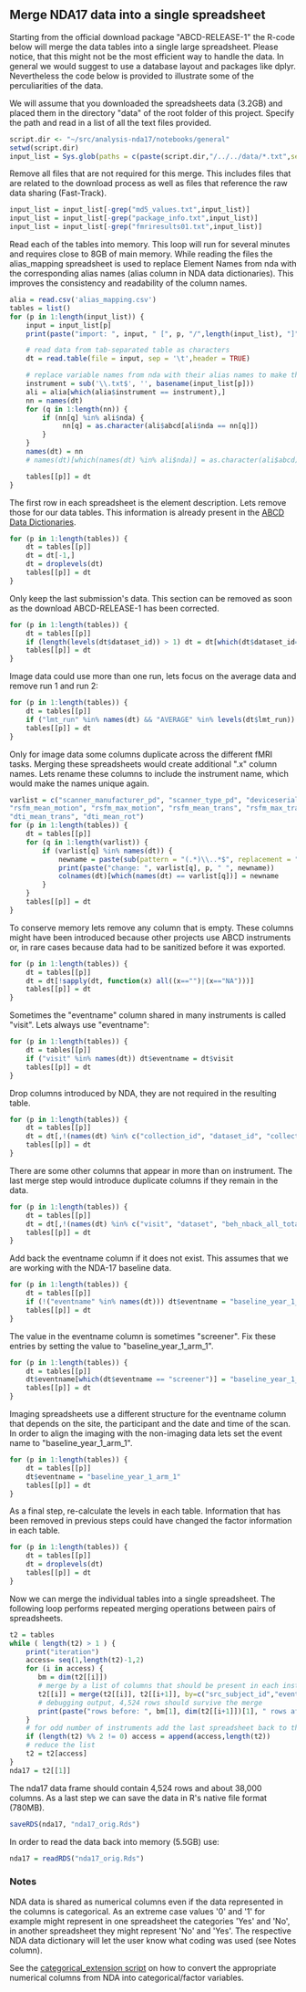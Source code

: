## Merge NDA17 data into a single spreadsheet

Starting from the official download package "ABCD-RELEASE-1" the R-code below will merge the data tables into a single large spreadsheet. Please notice, that this might not be the most efficient way to handle the data. In general we would suggest to use a database layout and packages like dplyr. Nevertheless the code below is provided to illustrate some of the perculiarities of the data.

We will assume that you downloaded the spreadsheets data (3.2GB) and placed them in the directory "data" of the root folder of this project. Specify the path and read in a list of all the text files provided.

```r
script.dir <- "~/src/analysis-nda17/notebooks/general"
setwd(script.dir)
input_list = Sys.glob(paths = c(paste(script.dir,"/../../data/*.txt",sep="")))
```

Remove all files that are not required for this merge. This includes files that are related to the download process as well as files that reference the raw data sharing (Fast-Track).

```r
input_list = input_list[-grep("md5_values.txt",input_list)]
input_list = input_list[-grep("package_info.txt",input_list)]
input_list = input_list[-grep("fmriresults01.txt",input_list)]
```

Read each of the tables into memory. This loop will run for several minutes and requires close to 8GB of main memory. While reading the files the alias_mapping spreadsheet is used to replace Element Names from nda with the corresponding alias names (alias column in NDA data dictionaries). This improves the consistency and readability of the column names.

```r
alia = read.csv('alias_mapping.csv')
tables = list()
for (p in 1:length(input_list)) {
    input = input_list[p]
    print(paste("import: ", input, " [", p, "/",length(input_list), "]", sep=""))

    # read data from tab-separated table as characters
    dt = read.table(file = input, sep = '\t',header = TRUE)

    # replace variable names from nda with their alias names to make them more like ABCD
    instrument = sub('\\.txt$', '', basename(input_list[p]))
    ali = alia[which(alia$instrument == instrument),]
    nn = names(dt)
    for (q in 1:length(nn)) {
        if (nn[q] %in% ali$nda) {
             nn[q] = as.character(ali$abcd[ali$nda == nn[q]])
        }
    }
    names(dt) = nn
    # names(dt)[which(names(dt) %in% ali$nda)] = as.character(ali$abcd)

    tables[[p]] = dt
}
```

The first row in each spreadsheet is the element description. Lets remove those for our data tables. This information is already present in the [ABCD Data Dictionaries](https://ndar.nih.gov/data_dictionary.html?source=ABCD&submission=ALL).
```r
for (p in 1:length(tables)) {
    dt = tables[[p]]
    dt = dt[-1,]
    dt = droplevels(dt)
    tables[[p]] = dt
}
```

Only keep the last submission's data. This section can be removed as soon as the download ABCD-RELEASE-1 has been corrected.
```r
for (p in 1:length(tables)) {
    dt = tables[[p]]
    if (length(levels(dt$dataset_id)) > 1) dt = dt[which(dt$dataset_id==max(as.integer(levels(dt$dataset_id)))),]
    tables[[p]] = dt
}
```

Image data could use more than one run, lets focus on the average data and remove run 1 and run 2:
```r
for (p in 1:length(tables)) {
    dt = tables[[p]]
    if ("lmt_run" %in% names(dt) && "AVERAGE" %in% levels(dt$lmt_run)) dt = dt[dt$lmt_run == "AVERAGE",]
    tables[[p]] = dt
}
```

Only for image data some columns duplicate across the different fMRI tasks. Merging these spreadsheets would create additional ".x" column names. Lets rename these columns to include the instrument name, which would make the names unique again.
```r
varlist = c("scanner_manufacturer_pd", "scanner_type_pd", "deviceserialnumber", "magnetic_field_strength", "procdate", "pipeline_version", "mid_beta_seg_dof", "fmri_beta_gparc_tr", "fmri_beta_gparc_numtrs", "fmri_beta_gparc_mean_motion", "rsfm_tr", "rsfm_nreps", "rsfm_numtrs", 
"rsfm_mean_motion", "rsfm_max_motion", "rsfm_mean_trans", "rsfm_max_trans", "rsfm_mean_rot", "rsfm_max_rot", "respond", "dti_mean_motion",
"dti_mean_trans", "dti_mean_rot")
for (p in 1:length(tables)) {
    dt = tables[[p]]
    for (q in 1:length(varlist)) {
        if (varlist[q] %in% names(dt)) {
            newname = paste(sub(pattern = "(.*)\\..*$", replacement = "\\1", basename(input_list[p])), ".", varlist[q], sep="")
            print(paste("change: ", varlist[q], p, " ", newname))
            colnames(dt)[which(names(dt) == varlist[q])] = newname
        }
    }
    tables[[p]] = dt
}
```


To conserve memory lets remove any column that is empty. These columns might have been introduced because other projects use ABCD instruments or, in rare cases because data had to be sanitized before it was exported.
```r
for (p in 1:length(tables)) {
    dt = tables[[p]]
    dt = dt[!sapply(dt, function(x) all((x=="")|(x=="NA")))]
    tables[[p]] = dt
}
```

Sometimes the "eventname" column shared in many instruments is called "visit". Lets always use "eventname":
```r
for (p in 1:length(tables)) {
    dt = tables[[p]]
    if ("visit" %in% names(dt)) dt$eventname = dt$visit
    tables[[p]] = dt
}
```

Drop columns introduced by NDA, they are not required in the resulting table.

```r
for (p in 1:length(tables)) {
    dt = tables[[p]]
    dt = dt[,!(names(dt) %in% c("collection_id", "dataset_id", "collection_title", "promoted_subjectkey", "site", "week", "subjectkey", "study_cohort_name"))]
    tables[[p]] = dt
}
```

There are some other columns that appear in more than on instrument. The last merge step would introduce duplicate columns if they remain in the data.
```r
for (p in 1:length(tables)) {
    dt = tables[[p]]
    dt = dt[,!(names(dt) %in% c("visit", "dataset", "beh_nback_all_total", "beh_mid_perform_flag", "beh_mid_nruns", "lmt_run"))]
    tables[[p]] = dt
}
```

Add back the eventname column if it does not exist. This assumes that we are working with the NDA-17 baseline data.
```r
for (p in 1:length(tables)) {
    dt = tables[[p]]
    if (!("eventname" %in% names(dt))) dt$eventname = "baseline_year_1_arm_1"
    tables[[p]] = dt
}
```

The value in the eventname column is sometimes "screener". Fix these entries by setting the value to "baseline_year_1_arm_1".
```r
for (p in 1:length(tables)) {
    dt = tables[[p]]
    dt$eventname[which(dt$eventname == "screener")] = "baseline_year_1_arm_1"
    tables[[p]] = dt
}
```

Imaging spreadsheets use a different structure for the eventname column that depends on the site, the participant and the date and time of the scan. In order to align the imaging with the non-imaging data lets set the event name to "baseline_year_1_arm_1".
```r
for (p in 1:length(tables)) {
    dt = tables[[p]]
    dt$eventname = "baseline_year_1_arm_1"
    tables[[p]] = dt
}
```

As a final step, re-calculate the levels in each table. Information that has been removed in previous steps could have changed the factor information in each table.
```r
for (p in 1:length(tables)) {
    dt = tables[[p]]
    dt = droplevels(dt)
    tables[[p]] = dt
}
```

Now we can merge the individual tables into a single spreadsheet. The following loop performs repeated merging operations between pairs of  spreadsheets.

```r
t2 = tables
while ( length(t2) > 1 ) {
    print("iteration")
    access= seq(1,length(t2)-1,2)
    for (i in access) {
       bm = dim(t2[[i]])
       # merge by a list of columns that should be present in each instrument, replace the first element with the merge result
       t2[[i]] = merge(t2[[i]], t2[[i+1]], by=c("src_subject_id","eventname","interview_age","interview_date","gender"), all=TRUE)
       # debugging output, 4,524 rows should survive the merge
       print(paste("rows before: ", bm[1], dim(t2[[i+1]])[1], " rows after: ",dim(t2[[i]])[1], "indices: ",i,i+1," columns: ",bm[2],"+",dim(t2[[i+1]])[2], " = ",dim(t2[[i]])[2]))
    }
    # for odd number of instruments add the last spreadsheet back to the list
    if (length(t2) %% 2 != 0) access = append(access,length(t2))
    # reduce the list
    t2 = t2[access]
}
nda17 = t2[[1]]
```
The nda17 data frame should contain 4,524 rows and about 38,000 columns. As a last step we can save the data in R's native file format (780MB).

```r
saveRDS(nda17, "nda17_orig.Rds")
```

In order to read the data back into memory (5.5GB) use:
```r
nda17 = readRDS("nda17_orig.Rds")
```

### Notes

NDA data is shared as numerical columns even if the data represented in the columns is categorical. As an extreme case values '0' and '1' for example might represent in one spreadsheet the categories 'Yes' and 'No', in another spreadsheet they might represent 'No' and 'Yes'. The respective NDA data dictionary will let the user know what coding was used (see Notes column).

See the [categorical_extension script](categorical_extension.md) on how to convert the appropriate numerical columns from NDA into categorical/factor variables.

